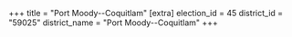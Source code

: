 +++
title = "Port Moody--Coquitlam"
[extra]
election_id = 45
district_id = "59025"
district_name = "Port Moody--Coquitlam"
+++
